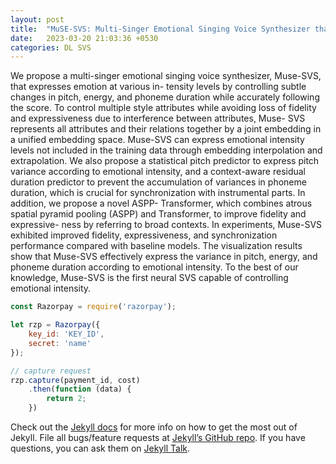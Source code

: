 ```yaml
---
layout: post
title:  "MuSE-SVS: Multi-Singer Emotional Singing Voice Synthesizer that Controls Emotional Intensity"
date:   2023-03-20 21:03:36 +0530
categories: DL SVS
---
```

We propose a multi-singer emotional singing voice synthesizer, Muse-SVS, that expresses emotion at various in- tensity levels by controlling subtle changes in pitch, energy, and phoneme duration while accurately following the score. To control multiple style attributes while avoiding loss of fidelity and expressiveness due to interference between attributes, Muse- SVS represents all attributes and their relations together by a joint embedding in a unified embedding space. Muse-SVS can express emotional intensity levels not included in the training data through embedding interpolation and extrapolation. We also propose a statistical pitch predictor to express pitch variance according to emotional intensity, and a context-aware residual duration predictor to prevent the accumulation of variances in phoneme duration, which is crucial for synchronization with instrumental parts. In addition, we propose a novel ASPP- Transformer, which combines atrous spatial pyramid pooling (ASPP) and Transformer, to improve fidelity and expressive- ness by referring to broad contexts. In experiments, Muse-SVS exhibited improved fidelity, expressiveness, and synchronization performance compared with baseline models. The visualization results show that Muse-SVS effectively express the variance in pitch, energy, and phoneme duration according to emotional intensity. To the best of our knowledge, Muse-SVS is the first neural SVS capable of controlling emotional intensity.

```javascript
const Razorpay = require('razorpay');

let rzp = Razorpay({
	key_id: 'KEY_ID',
	secret: 'name'
});

// capture request
rzp.capture(payment_id, cost)
	.then(function (data) {
		return 2;
	})
```

Check out the [Jekyll docs][jekyll-docs] for more info on how to get the most out of Jekyll. File all bugs/feature requests at [Jekyll’s GitHub repo][jekyll-gh]. If you have questions, you can ask them on [Jekyll Talk][jekyll-talk].

[jekyll-docs]: https://jekyllrb.com/docs/home
[jekyll-gh]:   https://github.com/jekyll/jekyll
[jekyll-talk]: https://talk.jekyllrb.com/